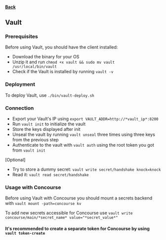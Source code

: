#### [Back](../README.md)

## Vault

### Prerequisites

Before using Vault, you should have the client installed:

- Download the binary for your OS
- Unzip it and run `chmod +x vault && sudo mv vault /usr/local/bin/vault`
- Check if the Vault is installed by running `vault -v`

### Deployment

To deploy Vault, use `./bin/vault-deploy.sh`

### Connection

- Export your Vault's IP using `export VAULT_ADDR=http://*vault_ip*:8200`
- Run `vault init` to initialize the vault
- Store the keys displayed after init
- Unseal the vault by running `vault unseal` three times using three keys from the previous step
- Authenticate to the vault with `vault auth` using the root token you got from `vault init`

[Optional]
- Try to store a dummy secret: `vault write secret/handshake knock=knock`
- Read it: `vault read secret/handshake`

### Usage with Concourse

Before using Vault with Concourse you should mount a secrets backend with `vault mount -path=concourse kv`

To add new secrets accessible for Concourse use `vault write concourse/main/*secret_name* value="*secret_value*"`

#### It's recommended to create a separate token for Concourse by using `vault token-create`
